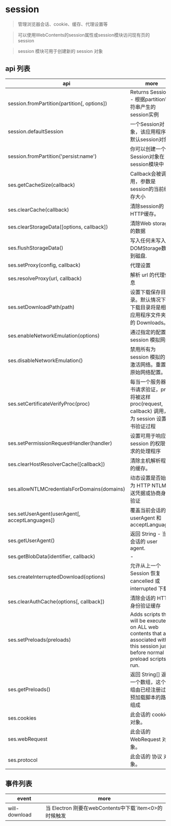 # session

> 管理浏览器会话、cookie、缓存、代理设置等

> 可以使用WebContents的session属性或session模块访问现有页的session

> session 模块可用于创建新的 session 对象

## api 列表

| api                                            | more                                                                                                                                 |
| ---------------------------------------------- | ------------------------------------------------------------------------------------------------------------------------------------ |
| session.fromPartition(partition[, options])    | Returns Session - 根据partition字符串产生的session实例                                                                               |
| session.defaultSession                         | 一个Session对象，该应用程序的默认session对象                                                                                         |
| session.fromPartition('persist:name')          | 你可以创建一个 Session对象在session模块中                                                                                            |
| ses.getCacheSize(callback)                     | Callback会被调用，参数是session的当前缓存大小                                                                                        |
| ses.clearCache(callback)                       | 清除session的HTTP缓存。                                                                                                              |
| ses.clearStorageData([options, callback])      | 清除Web storage的数据                                                                                                                |
| ses.flushStorageData()                         | 写入任何未写入DOMStorage数据到磁盘.                                                                                                  |
| ses.setProxy(config, callback)                 | 代理设置                                                                                                                             |
| ses.resolveProxy(url, callback)                | 解析 url 的代理信息                                                                                                                  |
| ses.setDownloadPath(path)                      | 设置下载保存目录。默认情况下, 下载目录将是相应应用程序文件夹下的 Downloads。                                                         |
| ses.enableNetworkEmulation(options)            | 通过指定的配置为 session 模拟网络                                                                                                    |
| ses.disableNetworkEmulation()                  | 禁用所有为 session 模拟的已激活网络。重置为原始网络配置。                                                                            |
| ses.setCertificateVerifyProc(proc)             | 每当一个服务器证书请求验证，proc 将被这样 proc(request, callback) 调用，为 session 设置证书验证过程                                  |
| ses.setPermissionRequestHandler(handler)       | 设置可用于响应 session 的权限请求的处理程序                                                                                          |
| ses.clearHostResolverCache([callback])         | 清除主机解析程序的缓存。                                                                                                             |
| ses.allowNTLMCredentialsForDomains(domains)    | 动态设置是否始终为 HTTP NTLM 发送凭据或协商身份验证                                                                                  |
| ses.setUserAgent(userAgent[, acceptLanguages]) | 覆盖当前会话的 userAgent 和 acceptLanguages                                                                                          |
| ses.getUserAgent()                             | 返回 String - 当前会话的 user agent.                                                                                                 |
| ses.getBlobData(identifier, callback)          | -                                                                                                                                    |
| ses.createInterruptedDownload(options)         | 允许从上一个 Session 恢复 cancelled 或 interrupted 下载                                                                              |
| ses.clearAuthCache(options[, callback])        | 清除会话的 HTTP 身份验证缓存                                                                                                         |
| ses.setPreloads(preloads)                      | Adds scripts that will be executed on ALL web contents that are associated with this session just before normal preload scripts run. |
| ses.getPreloads()                              | 返回 String[] 返回一个数组，这个数组由已经注册过的预加载脚本的路径组成                                                               |
| ses.cookies                                    | 此会话的 cookie 对象。                                                                                                               |
| ses.webRequest                                 | 此会话的 WebRequest 对象。                                                                                                           |
| ses.protocol                                   | 此会话的 协议 对象。                                                                                                                 |

## 事件列表

| event         | more                                                  |
| ------------- | ----------------------------------------------------- |
| will-download | 当 Electron 刚要在webContents中下载`item<0>的时候触发 |